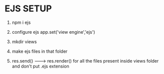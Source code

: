 #               EJS SETUP

1) npm i ejs

2) configure ejs
    app.set('view engine','ejs')

3) mkdir views 

4) make ejs files in that folder

5) res.send() ---> res.render() for all the files present inside views folder and don't put .ejs extension
